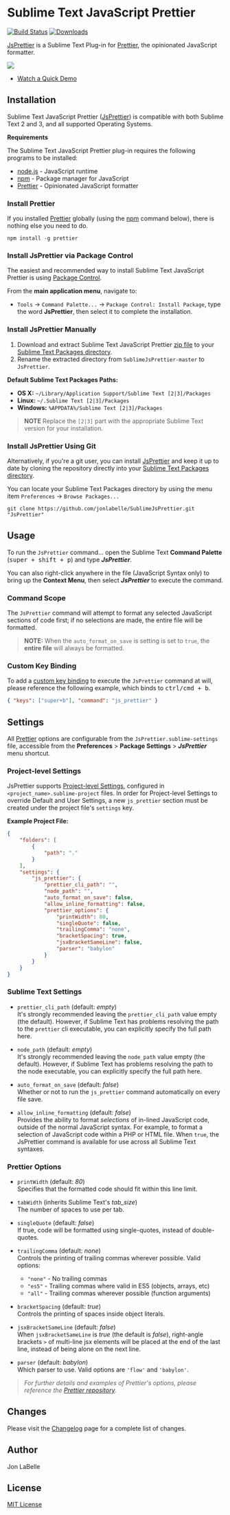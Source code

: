 # Sublime Text JavaScript Prettier

[![Build Status](https://travis-ci.org/jonlabelle/SublimeJsPrettier.svg?branch=master)](https://travis-ci.org/jonlabelle/SublimeJsPrettier) [![Downloads](https://packagecontrol.herokuapp.com/downloads/JsPrettier.svg?color=80d4cd)](https://packagecontrol.io/packages/JsPrettier)

[JsPrettier] is a Sublime Text Plug-in for [Prettier], the opinionated
JavaScript formatter.

[![](https://github.com/jonlabelle/SublimeJsPrettier/blob/master/screenshots/before_and_after.gif?raw=true)](https://github.com/jonlabelle/SublimeJsPrettier/blob/master/screenshots/demo.gif)

- [Watch a Quick Demo]

## Installation

Sublime Text JavaScript Prettier ([JsPrettier]) is compatible with both Sublime
Text 2 and 3, and all supported Operating Systems.

**Requirements**

The Sublime Text JavaScript Prettier plug-in requires the following programs to
be installed:

- [node.js] - JavaScript runtime
- [npm] - Package manager for JavaScript
- [Prettier] - Opinionated JavaScript formatter

### Install Prettier

If you installed [Prettier] globally (using the [npm] command below), there is
nothing else you need to do.

    npm install -g prettier

### Install JsPrettier via Package Control

The easiest and recommended way to install Sublime Text JavaScript Prettier is
using [Package Control].

From the **main application menu**, navigate to:

- `Tools` -> `Command Palette...` -> `Package Control: Install Package`, type
  the word **JsPrettier**, then select it to complete the installation.

### Install JsPrettier Manually

1. Download and extract Sublime Text JavaScript Prettier [zip file] to your
   [Sublime Text Packages directory].
2. Rename the extracted directory from `SublimeJsPrettier-master` to
   `JsPrettier`.

**Default Sublime Text Packages Paths:**
<a name="default-st-paths"></a>

* **OS X:** `~/Library/Application Support/Sublime Text [2|3]/Packages`
* **Linux:** `~/.Sublime Text [2|3]/Packages`
* **Windows:** `%APPDATA%/Sublime Text [2|3]/Packages`

> **NOTE** Replace the `[2|3]` part with the appropriate Sublime Text
> version for your installation.

### Install JsPrettier Using Git

Alternatively, if you're a git user, you can install [JsPrettier] and keep it up
to date by cloning the repository directly into your [Sublime Text Packages directory].

You can locate your Sublime Text Packages directory by using the menu item
`Preferences` -> `Browse Packages...`

    git clone https://github.com/jonlabelle/SublimeJsPrettier.git "JsPrettier"

## Usage

To run the `JsPrettier` command... open the Sublime Text **Command Palette**
(<kbd>super + shift + p</kbd>) and type ***JsPrettier***.

You can also right-click anywhere in the file (JavaScript Syntax only) to bring
up the **Context Menu**, then select ***JsPrettier*** to execute the command.

### Command Scope

The `JsPrettier` command will attempt to format any selected JavaScript sections
of code first; if no selections are made, the entire file will be formatted.

> **NOTE:** When the `auto_format_on_save` is setting is set to `true`, the
> **entire file** will always be formatted.

### Custom Key Binding

To add a [custom key binding] to execute the `JsPrettier` command at will,
please reference the following example, which binds to <kbd>ctrl/cmd + b</kbd>.

```json
{ "keys": ["super+b"], "command": "js_prettier" }
```

## Settings

All [Prettier] options are configurable from the `JsPrettier.sublime-settings`
file, accessible from the **Preferences** > **Package Settings** >
***JsPrettier*** menu shortcut.

### Project-level Settings

JsPrettier supports [Project-level Settings], configured in `<project_name>.sublime-project`
files. In order for Project-level Settings to override Default and User
Settings, a new `js_prettier` section must be created under the project file's
`settings` key.

**Example Project File:**

```json
{
    "folders": [
        {
            "path": "."
        }
    ],
    "settings": {
        "js_prettier": {
            "prettier_cli_path": "",
            "node_path": "",
            "auto_format_on_save": false,
            "allow_inline_formatting": false,
            "prettier_options": {
                "printWidth": 80,
                "singleQuote": false,
                "trailingComma": "none",
                "bracketSpacing": true,
                "jsxBracketSameLine": false,
                "parser": "babylon"
            }
        }
    }
}
```

### Sublime Text Settings

- `prettier_cli_path` (default: *empty*)  
   It's strongly recommended leaving the `prettier_cli_path` value empty (the
   default). However, if Sublime Text has problems resolving the path to the
   `prettier` cli executable, you can explicitly specify the full path here.
   
- `node_path` (default: *empty*)  
   It's strongly recommended leaving the `node_path` value empty (the default).
   However, if Sublime Text has problems resolving the path to the node
   executable, you can explicitly specify the full path here.
   
- `auto_format_on_save` (default: *false*)  
   Whether or not to run the `js_prettier` command automatically on every file
   save.
   
- `allow_inline_formatting` (default: *false*)  
   Provides the ability to format *selections* of in-lined JavaScript code,
   outside of the normal JavaScript syntax. For example, to format a selection
   of JavaScript code within a PHP or HTML file. When `true`, the JsPrettier
   command is available for use across all Sublime Text syntaxes.

### Prettier Options

- `printWidth` (default: *80*)  
   Specifies that the formatted code should fit within this line limit.

- `tabWidth` (inherits Sublime Text's *tab_size*)  
   The number of spaces to use per tab.

- `singleQuote` (default: *false*)  
   If true, code will be formatted using single-quotes, instead of double-quotes.

- `trailingComma` (default: *none*)  
   Controls the printing of trailing commas wherever possible. Valid options:
    * `"none"` - No trailing commas
    * `"es5"`  - Trailing commas where valid in ES5 (objects, arrays, etc)
    * `"all"`  - Trailing commas wherever possible (function arguments)

- `bracketSpacing` (default: *true*)  
   Controls the printing of spaces inside object literals.

- `jsxBracketSameLine` (default: *false*)  
   When `jsxBracketSameLine` is *true* (the default is *false*), right-angle
   brackets `>` of multi-line jsx elements will be placed at the end of the last
   line, instead of being alone on the next line.

- `parser` (default: *babylon*)  
   Which parser to use. Valid options are `'flow'` and `'babylon'`.

> *For further details and examples of Prettier's options, please reference the
> [Prettier repository].*

## Changes

Please visit the [Changelog] page for a complete list of changes.

## Author

Jon LaBelle

## License

[MIT License]

[Watch a Quick Demo]: https://github.com/jonlabelle/SublimeJsPrettier/blob/master/screenshots/demo.gif
[Prettier]: https://github.com/jlongster/prettier
[Prettier repository]: https://github.com/jlongster/prettier
[Package Control]: https://packagecontrol.io/packages/JsPrettier
[JsPrettier]: https://github.com/jonlabelle/SublimeJsPrettier
[node.js]: https://nodejs.org
[Project-level Settings]: http://docs.sublimetext.info/en/latest/reference/projects.html
[npm]: https://www.npmjs.com
[zip file]: https://github.com/jonlabelle/SublimeJsPrettier/archive/master.zip
[Sublime Text Packages directory]: #default-st-paths "Navigate to Default Sublime Text Packages Paths"
[manual download instructions]: #manual-download
[custom key binding]: http://docs.sublimetext.info/en/latest/customization/key_bindings.html
[Changelog]: https://github.com/jonlabelle/SublimeJsPrettier/blob/master/CHANGELOG.md
[MIT License]: https://github.com/jonlabelle/SublimeJsPrettier/blob/master/LICENSE.md
